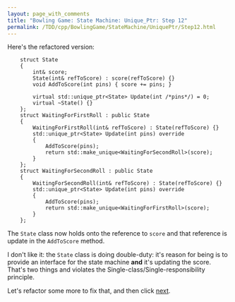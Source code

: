 ```yaml
---
layout: page_with_comments
title: "Bowling Game: State Machine: Unique_Ptr: Step 12"
permalink: /TDD/cpp/BowlingGame/StateMachine/UniquePtr/Step12.html
---
```


Here's the refactored version:
```
    struct State
    {
        int& score;
        State(int& refToScore) : score(refToScore) {}
        void AddToScore(int pins) { score += pins; }

        virtual std::unique_ptr<State> Update(int /*pins*/) = 0;
        virtual ~State() {}
    };
    struct WaitingForFirstRoll : public State
    {
        WaitingForFirstRoll(int& refToScore) : State(refToScore) {}
        std::unique_ptr<State> Update(int pins) override
        {
            AddToScore(pins);
            return std::make_unique<WaitingForSecondRoll>(score);
        }
    };
    struct WaitingForSecondRoll : public State
    {
        WaitingForSecondRoll(int& refToScore) : State(refToScore) {}
        std::unique_ptr<State> Update(int pins) override
        {
            AddToScore(pins);
            return std::make_unique<WaitingForFirstRoll>(score);
        }
    };    
```

The ```State``` class now holds onto the reference to ```score``` and that reference is update in the ```AddToScore``` method.

I don't like it:  the ```State``` class is doing double-duty:  it's reason for being is to provide an interface for the state machine **and** it's updating the score.
That's two things and violates the Single-class/Single-responsibility principle.

Let's refactor some more to fix that, and then click [next](Step13.html).
